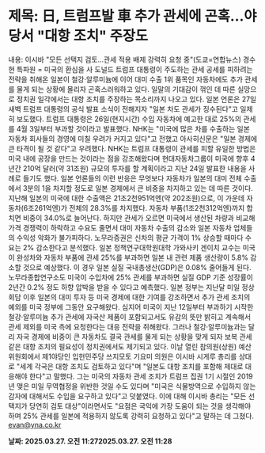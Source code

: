 # **제목: 日, 트럼프발 車 추가 관세에 곤혹…야당서 "대항 조치" 주장도**

  내용: 이시바 "모든 선택지 검토…관세 적용 배제 강력히 요청 중"(도쿄=연합뉴스) 경수현 특파원 = 미국의 환심을 사 도널드 트럼프 대통령이 주도하는 관세 공세를 피하려는 전략을 취해온 일본이 철강·알루미늄에 이어 대미 수출 1위 품목인 자동차에도 추가 관세를 물게 되는 상황에 몰리자 곤혹스러워하고 있다.    일말의 기대감이 꺾인 데 따른 실망으로 정치권 일각에서는 대항 조치를 주장하는 목소리까지 나오고 있다.    일본 언론은 27일 새벽 트럼프 대통령의 공식 발표 소식이 전해지자 "일본 차도 관세가 징수된다"고 일제히 보도했다.     트럼프 대통령은 26일(현지시간) 수입 자동차에 예고한 대로 25%의 관세를 4월 3일부터 부과할 것이라고 발표했다.    NHK는 "미국에 많은 차를 수출하는 일본 자동차 회사들의 경영에 미칠 우려가 커지고 있다"고 전했고 아사히신문은 "일본 경제에 큰 타격이 될 것 같다"고 우려했다.    NHK는 트럼프 대통령이 관세를 피할 유일한 방법은 미국 내에 공장을 만드는 것이라는 점을 강조해왔다며 현대자동차그룹이 미국에 향후 4년간 210억 달러(약 31조원) 규모의 투자를 할 계획이라고 지난 24일 발표한 내용을 사례로 들기도 했다.    일본 언론들의 이런 반응은 무엇보다 자동차가 일본의 대미 전체 수출에서 3분의 1을 차지할 정도로 일본 경제에서 큰 비중을 차지하고 있는 데 따른 것이다.     지난해 일본의 미국에 대한 수출액은 21조2천951억엔(약 202조원)으로, 이 가운데 자동차(6조261억엔)가 전체의 28.3%를 차지했다. 자동차 부품(1조2천312억엔)까지 합치면 비중이 34.0%로 늘어난다.    하지만 관세가 오르면 미국에서 생산된 차량과 비교해 가격 경쟁력이 하락하고 수요도 줄면서 대미 자동차 수출의 감소와 일본 자동차 업체들의 수익성 악화가 불가피하다.    노무라증권은 신차의 평균 가격이 1% 상승할 때마다 수요는 2% 감소한다고 분석했다.    일본 정책연구대학원대학 가와사키 겐이치 교수는 미국이 완성차와 자동차 부품에 관세 25%를 부과하면 일본 내 관련 제품 생산량이 5.8% 감소할 것으로 예상했다. 이 경우 일본 실질 국내총생산(GDP)은 0.08% 줄어들게 된다.     노무라종합연구소도 미국이 수입차에 25% 관세를 부과하면 실질 GDP 기준 성장률이 2년간 0.2% 정도 하향 압박을 받을 수 있다고 예측했다.    일본 정부는 지난달 미일 정상회담 이후 일본의 대미 투자 등 미국 경제에 대한 기여를 강조하면서 추가 관세 조치의 예외를 미국 정부에 그동안 요구해왔다.    심지어 미국이 지난 12일부터 부과하기 시작한 철강·알루미늄 추가 관세에 자국산 제품이 포함되고서도 유감의 뜻만 밝히고 계속해서 관세 제외를 미국 측에 요청한다는 대응 전략을 취해왔다.    그러나 철강·알루미늄과는 달리 자국 경제에 비중이 큰 자동차도 결국 관세를 물게 되는 상황을 맞게 되자 보복 관세 같은 대항 조치의 필요성이 정치권에서도 제기되고 있다.     이날 열린 참의원(상원) 예산위원회에서 제1야당인 입헌민주당 쓰지모토 기요미 의원은 이시바 시게루 총리를 상대로 "세계 각국은 대항 조치도 검토하고 있다"며 "일본도 대항 조치를 포함해 제대로 대응해야 한다"고 말했다.    그는 미국의 자동차 관세 조치가 트럼프 집권 1기 시절인 2019년 맺은 미일 무역협정을 위반한 것일 수도 있다며 "미국은 식물방역으로 수입하지 않는 감자에 대해서도 수입을 요구하고 있다"고 덧붙였다.    이에 대해 이시바 총리는 "모든 선택지가 당연히 검토 대상"이라면서도 "요점은 국익에 가장 도움이 되는 것을 생각해야 하며 25% 관세를 일본에 적용하지 않도록 강력히 요청하고 있다"고 말하는 데 그쳤다.     evan@yna.co.kr

  **날짜: 2025.03.27. 오전 11:272025.03.27. 오전 11:28**